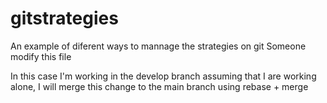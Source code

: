 # gitstrategies
An example of diferent ways to mannage the strategies on git
Someone modify this file

In this case I'm working in the develop branch assuming that I are working alone, I will merge this change to the main branch using rebase + merge
